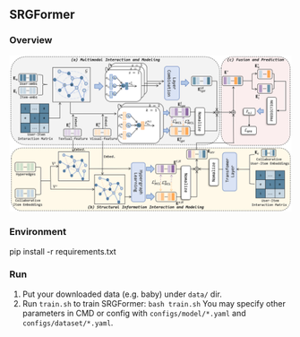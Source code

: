 ## SRGFormer

### Overview

![Overview of LGMRec](img/framework.jpg)

### Environment

pip install -r requirements.txt

<!-- ### Data

Download from Google Drive: [Baby/Sports/Clothing](https://drive.google.com/drive/folders/1BxObpWApHbGx9jCQGc8z52cV3t9_NE0f?usp=sharing).
The data contains text and image features extracted from Sentence-Transformers and VGG-16 and has been publiced in [MMRec](https://github.com/enoche/MMRec) framework. -->

### Run

1. Put your downloaded data (e.g. baby) under `data/` dir.
2. Run `train.sh` to train SRGFormer:
    `bash train.sh`
You may specify other parameters in CMD or config with `configs/model/*.yaml` and `configs/dataset/*.yaml`. 
